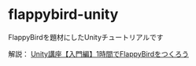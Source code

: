 # flappybird-unity
FlappyBirdを題材にしたUnityチュートリアルです


解説： [Unity講座【入門編】1時間でFlappyBirdをつくろう](https://www.evernote.com/l/ANqVayxgUjVEi5Kd-32giA_OVSKjs7TrXHk)

